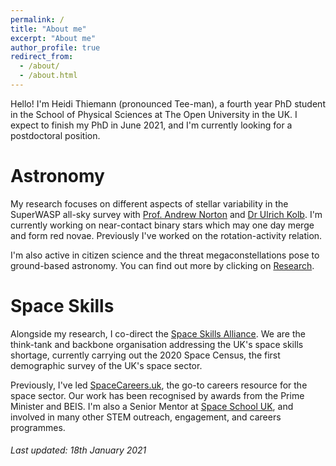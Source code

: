 ```yaml
---
permalink: /
title: "About me"
excerpt: "About me"
author_profile: true
redirect_from: 
  - /about/
  - /about.html
---
```


Hello! I'm Heidi Thiemann (pronounced Tee-man), a fourth year PhD student in the School of Physical Sciences at The Open University in the UK. I expect to finish my PhD in June 2021, and I'm currently looking for a postdoctoral position.


Astronomy
======

My research focuses on different aspects of stellar variability in the SuperWASP all-sky survey with [Prof. Andrew Norton](http://www.open.ac.uk/people/ajn3) and [Dr Ulrich Kolb](http://www.open.ac.uk/people/uck2). I'm currently working on near-contact binary stars which may one day merge and form red novae. Previously I've worked on the rotation-activity relation. 

I'm also active in citizen science and the threat megaconstellations pose to ground-based astronomy. You can find out more by clicking on [Research](https://heidithiemann.github.io/research/). 


Space Skills
======

Alongside my research, I co-direct the [Space Skills Alliance](https://spaceskills.org/). We are the think-tank and backbone organisation addressing the UK's space skills shortage, currently carrying out the 2020 Space Census, the first demographic survey of the UK's space sector.

Previously, I've led [SpaceCareers.uk](https://spacecareers.uk/), the go-to careers resource for the space sector. Our work has been recognised by awards from the Prime Minister and BEIS. I'm also a Senior Mentor at [Space School UK](http://spaceschool.co.uk/), and involved in many other STEM outreach, engagement, and careers programmes.


###### _Last updated: 18th January 2021_ 
